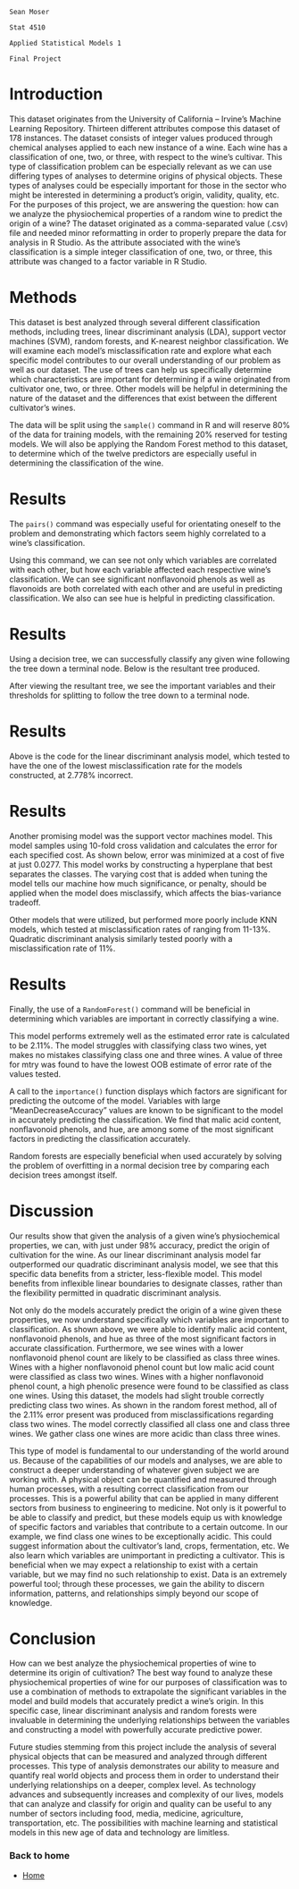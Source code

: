```
Sean Moser
```
```
Stat 4510
```
```
Applied Statistical Models 1
```
```
Final Project
```
# Introduction

This dataset originates from the University of California – Irvine’s Machine Learning
Repository. Thirteen different attributes compose this dataset of 178 instances. The dataset
consists of integer values produced through chemical analyses applied to each new instance of a
wine. Each wine has a classification of one, two, or three, with respect to the wine’s cultivar.
This type of classification problem can be especially relevant as we can use differing types of
analyses to determine origins of physical objects. These types of analyses could be especially
important for those in the sector who might be interested in determining a product’s origin,
validity, quality, etc. For the purposes of this project, we are answering the question: how can we
analyze the physiochemical properties of a random wine to predict the origin of a wine? The
dataset originated as a comma-separated value (.csv) file and needed minor reformatting in order
to properly prepare the data for analysis in R Studio. As the attribute associated with the wine’s
classification is a simple integer classification of one, two, or three, this attribute was changed to
a factor variable in R Studio.

# Methods

This dataset is best analyzed through several different classification methods, including
trees, linear discriminant analysis (LDA), support vector machines (SVM), random forests, and
K-nearest neighbor classification. We will examine each model’s misclassification rate and
explore what each specific model contributes to our overall understanding of our problem as well
as our dataset. The use of trees can help us specifically determine which characteristics are
important for determining if a wine originated from cultivator one, two, or three. Other models
will be helpful in determining the nature of the dataset and the differences that exist between the
different cultivator’s wines.

The data will be split using the `sample()` command in R and will reserve 80% of the
data for training models, with the remaining 20% reserved for testing models. We will also be
applying the Random Forest method to this dataset, to determine which of the twelve predictors
are especially useful in determining the classification of the wine.


# Results

The `pairs()` command was especially useful for orientating oneself to the problem and
demonstrating which factors seem highly correlated to a wine’s classification.

Using this command, we can see not only which variables are correlated with each other,
but how each variable affected each respective wine’s classification. We can see significant
nonflavonoid phenols as well as flavonoids are both correlated with each other and are useful in
predicting classification. We also can see hue is helpful in predicting classification.


# Results

Using a decision tree, we can successfully classify any given wine following the tree
down a terminal node. Below is the resultant tree produced.

After viewing the resultant tree, we see the important variables and their thresholds for
splitting to follow the tree down to a terminal node.


# Results

Above is the code for the linear discriminant analysis model, which tested to have the one
of the lowest misclassification rate for the models constructed, at 2.778% incorrect.


# Results

Another promising model was the support vector machines model. This model samples
using 10-fold cross validation and calculates the error for each specified cost. As shown below,
error was minimized at a cost of five at just 0.0277. This model works by constructing a
hyperplane that best separates the classes. The varying cost that is added when tuning the model
tells our machine how much significance, or penalty, should be applied when the model does
misclassify, which affects the bias-variance tradeoff.

Other models that were utilized, but performed more poorly include KNN models, which
tested at misclassification rates of ranging from 11-13%. Quadratic discriminant analysis
similarly tested poorly with a misclassification rate of 11%.


# Results

Finally, the use of a `RandomForest()` command will be beneficial in determining which
variables are important in correctly classifying a wine.

This model performs extremely well as the estimated error rate is calculated to be 2.11%.
The model struggles with classifying class two wines, yet makes no mistakes classifying class
one and three wines. A value of three for mtry was found to have the lowest OOB estimate of
error rate of the values tested.

A call to the `importance()` function displays which factors are significant for predicting
the outcome of the model. Variables with large “MeanDecreaseAccuracy” values are known to
be significant to the model in accurately predicting the classification. We find that malic acid
content, nonflavonoid phenols, and hue, are among some of the most significant factors in
predicting the classification accurately.

Random forests are especially beneficial when used accurately by solving the problem of
overfitting in a normal decision tree by comparing each decision trees amongst itself.


# Discussion

Our results show that given the analysis of a given wine’s physiochemical properties, we
can, with just under 98% accuracy, predict the origin of cultivation for the wine. As our linear
discriminant analysis model far outperformed our quadratic discriminant analysis model, we see
that this specific data benefits from a stricter, less-flexible model. This model benefits from
inflexible linear boundaries to designate classes, rather than the flexibility permitted in quadratic
discriminant analysis.

Not only do the models accurately predict the origin of a wine given these properties, we
now understand specifically which variables are important to classification. As shown above, we
were able to identify malic acid content, nonflavonoid phenols, and hue as three of the most
significant factors in accurate classification. Furthermore, we see wines with a lower
nonflavonoid phenol count are likely to be classified as class three wines. Wines with a higher
nonflavonoid phenol count but low malic acid count were classified as class two wines. Wines
with a higher nonflavonoid phenol count, a high phenolic presence were found to be classified as
class one wines. Using this dataset, the models had slight trouble correctly predicting class two
wines. As shown in the random forest method, all of the 2.11% error present was produced from
misclassifications regarding class two wines. The model correctly classified all class one and
class three wines. We gather class one wines are more acidic than class three wines.

This type of model is fundamental to our understanding of the world around us. Because
of the capabilities of our models and analyses, we are able to construct a deeper understanding of
whatever given subject we are working with. A physical object can be quantified and measured
through human processes, with a resulting correct classification from our processes. This is a
powerful ability that can be applied in many different sectors from business to engineering to
medicine. Not only is it powerful to be able to classify and predict, but these models equip us
with knowledge of specific factors and variables that contribute to a certain outcome. In our
example, we find class one wines to be exceptionally acidic. This could suggest information
about the cultivator’s land, crops, fermentation, etc. We also learn which variables are
unimportant in predicting a cultivator. This is beneficial when we may expect a relationship to
exist with a certain variable, but we may find no such relationship to exist. Data is an extremely
powerful tool; through these processes, we gain the ability to discern information, patterns, and
relationships simply beyond our scope of knowledge.


# Conclusion

How can we best analyze the physiochemical properties of wine to determine its origin of
cultivation? The best way found to analyze these physiochemical properties of wine for our
purposes of classification was to use a combination of methods to extrapolate the significant
variables in the model and build models that accurately predict a wine’s origin. In this specific
case, linear discriminant analysis and random forests were invaluable in determining the
underlying relationships between the variables and constructing a model with powerfully
accurate predictive power.

Future studies stemming from this project include the analysis of several physical objects
that can be measured and analyzed through different processes. This type of analysis
demonstrates our ability to measure and quantify real world objects and process them in order to
understand their underlying relationships on a deeper, complex level. As technology advances
and subsequently increases and complexity of our lives, models that can analyze and classify for
origin and quality can be useful to any number of sectors including food, media, medicine,
agriculture, transportation, etc. The possibilities with machine learning and statistical models in
this new age of data and technology are limitless.

### Back to home
* [Home](/README.md)
